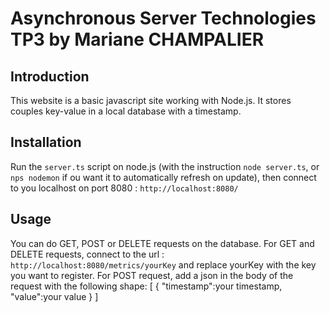 
# Asynchronous Server Technologies TP3 by Mariane CHAMPALIER

## Introduction
This website is a basic javascript site working with Node.js.
It stores couples key-value in a local database with a timestamp.


## Installation
Run the `server.ts` script on node.js (with the instruction `node server.ts`, or `nps nodemon` if ou want it to automatically refresh on update), then connect to you localhost on port 8080 : `http://localhost:8080/`

## Usage
You can do GET, POST or DELETE requests on the database.
For GET and DELETE requests, connect to the url : `http://localhost:8080/metrics/yourKey` and replace yourKey with the key you want to register. 
For POST request, add a json in the body of the request with the following shape:
[
  { "timestamp":your timestamp, "value":your value }
]